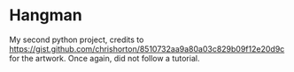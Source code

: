 # Hangman
My second python project, credits to https://gist.github.com/chrishorton/8510732aa9a80a03c829b09f12e20d9c for the artwork.
Once again, did not follow a tutorial.

